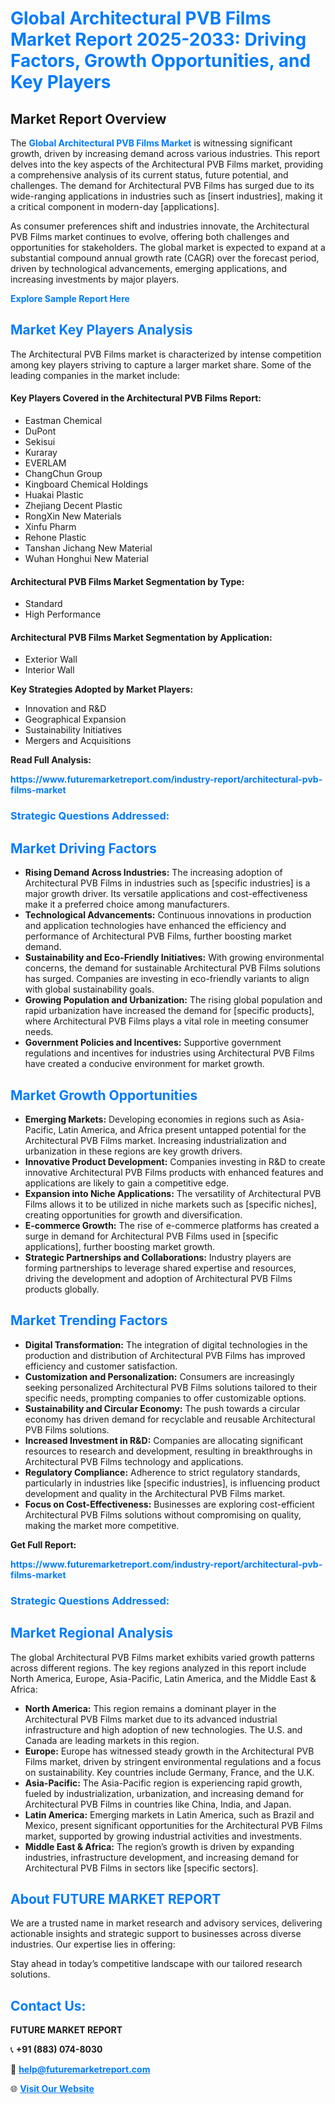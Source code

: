 <h1 style="color: #007BFF;">Global Architectural PVB Films Market Report 2025-2033: Driving Factors, Growth Opportunities, and Key Players</h1>

<section id="overview">
<h2>Market Report Overview</h2>
<p>The <a href="https://www.futuremarketreport.com/industry-report/architectural-pvb-films-market" style="color: #007BFF; text-decoration: none;"><strong>Global Architectural PVB Films Market</strong></a> is witnessing significant growth, driven by increasing demand across various industries. This report delves into the key aspects of the Architectural PVB Films market, providing a comprehensive analysis of its current status, future potential, and challenges. The demand for Architectural PVB Films has surged due to its wide-ranging applications in industries such as [insert industries], making it a critical component in modern-day [applications].</p>
<p>As consumer preferences shift and industries innovate, the Architectural PVB Films market continues to evolve, offering both challenges and opportunities for stakeholders. The global market is expected to expand at a substantial compound annual growth rate (CAGR) over the forecast period, driven by technological advancements, emerging applications, and increasing investments by major players.</p>
</section>

<section id="overview">
<p><a href="https://www.futuremarketreport.com/request-sample/reportId=91482" style="color: #007BFF; text-decoration: none;"><strong>Explore Sample Report Here</strong></a></p>
</section>

<section id="key-players">
<h2 style="color: #007BFF;">Market Key Players Analysis</h2>
<p>The Architectural PVB Films market is characterized by intense competition among key players striving to capture a larger market share. Some of the leading companies in the market include:</p>
<h4>Key Players Covered in the Architectural PVB Films Report:</h4>
<ul><li>Eastman Chemical</li><li>DuPont</li><li>Sekisui</li><li>Kuraray</li><li>EVERLAM</li><li>ChangChun Group</li><li>Kingboard Chemical Holdings</li><li>Huakai Plastic</li><li>Zhejiang Decent Plastic</li><li>RongXin New Materials</li><li>Xinfu Pharm</li><li>Rehone Plastic</li><li>Tanshan Jichang New Material</li><li>Wuhan Honghui New Material</li></ul>
<h4>Architectural PVB Films Market Segmentation by Type:</h4>
<ul><li>Standard</li><li>High Performance</li></ul>

<h4>Architectural PVB Films Market Segmentation by Application:</h4>
<ul><li>Exterior Wall</li><li>Interior Wall</li></ul>
<p><strong>Key Strategies Adopted by Market Players:</strong></p>
<ul>
<li>Innovation and R&D</li>
<li>Geographical Expansion</li>
<li>Sustainability Initiatives</li>
<li>Mergers and Acquisitions</li>
</ul>
</section>

<section>
<p><strong>Read Full Analysis: </strong></p><a href="https://www.futuremarketreport.com/industry-report/architectural-pvb-films-market" style="color: #007BFF; text-decoration: none;"><strong>https://www.futuremarketreport.com/industry-report/architectural-pvb-films-market</strong></a>
<h3 style="color: #007BFF;">Strategic Questions Addressed:</h3>
</section>

<section id="driving-factors">
<h2 style="color: #007BFF;">Market Driving Factors</h2>
<ul>
<li><strong>Rising Demand Across Industries:</strong> The increasing adoption of Architectural PVB Films in industries such as [specific industries] is a major growth driver. Its versatile applications and cost-effectiveness make it a preferred choice among manufacturers.</li>
<li><strong>Technological Advancements:</strong> Continuous innovations in production and application technologies have enhanced the efficiency and performance of Architectural PVB Films, further boosting market demand.</li>
<li><strong>Sustainability and Eco-Friendly Initiatives:</strong> With growing environmental concerns, the demand for sustainable Architectural PVB Films solutions has surged. Companies are investing in eco-friendly variants to align with global sustainability goals.</li>
<li><strong>Growing Population and Urbanization:</strong> The rising global population and rapid urbanization have increased the demand for [specific products], where Architectural PVB Films plays a vital role in meeting consumer needs.</li>
<li><strong>Government Policies and Incentives:</strong> Supportive government regulations and incentives for industries using Architectural PVB Films have created a conducive environment for market growth.</li>
</ul>
</section>

<section id="growth-opportunities">
<h2 style="color: #007BFF;">Market Growth Opportunities</h2>
<ul>
<li><strong>Emerging Markets:</strong> Developing economies in regions such as Asia-Pacific, Latin America, and Africa present untapped potential for the Architectural PVB Films market. Increasing industrialization and urbanization in these regions are key growth drivers.</li>
<li><strong>Innovative Product Development:</strong> Companies investing in R&D to create innovative Architectural PVB Films products with enhanced features and applications are likely to gain a competitive edge.</li>
<li><strong>Expansion into Niche Applications:</strong> The versatility of Architectural PVB Films allows it to be utilized in niche markets such as [specific niches], creating opportunities for growth and diversification.</li>
<li><strong>E-commerce Growth:</strong> The rise of e-commerce platforms has created a surge in demand for Architectural PVB Films used in [specific applications], further boosting market growth.</li>
<li><strong>Strategic Partnerships and Collaborations:</strong> Industry players are forming partnerships to leverage shared expertise and resources, driving the development and adoption of Architectural PVB Films products globally.</li>
</ul>
</section>

<section id="trending-factors">
<h2 style="color: #007BFF;">Market Trending Factors</h2>
<ul>
<li><strong>Digital Transformation:</strong> The integration of digital technologies in the production and distribution of Architectural PVB Films has improved efficiency and customer satisfaction.</li>
<li><strong>Customization and Personalization:</strong> Consumers are increasingly seeking personalized Architectural PVB Films solutions tailored to their specific needs, prompting companies to offer customizable options.</li>
<li><strong>Sustainability and Circular Economy:</strong> The push towards a circular economy has driven demand for recyclable and reusable Architectural PVB Films solutions.</li>
<li><strong>Increased Investment in R&D:</strong> Companies are allocating significant resources to research and development, resulting in breakthroughs in Architectural PVB Films technology and applications.</li>
<li><strong>Regulatory Compliance:</strong> Adherence to strict regulatory standards, particularly in industries like [specific industries], is influencing product development and quality in the Architectural PVB Films market.</li>
<li><strong>Focus on Cost-Effectiveness:</strong> Businesses are exploring cost-efficient Architectural PVB Films solutions without compromising on quality, making the market more competitive.</li>
</ul>
</section>

<section>
<p><strong>Get Full Report: </strong></p><a href="https://www.futuremarketreport.com/industry-report/architectural-pvb-films-market" style="color: #007BFF; text-decoration: none;"><strong>https://www.futuremarketreport.com/industry-report/architectural-pvb-films-market</strong></a>
<h3 style="color: #007BFF;">Strategic Questions Addressed:</h3>
</section>


<section id="regional-analysis">
<h2 style="color: #007BFF;">Market Regional Analysis</h2>
<p>The global Architectural PVB Films market exhibits varied growth patterns across different regions. The key regions analyzed in this report include North America, Europe, Asia-Pacific, Latin America, and the Middle East & Africa:</p>
<ul>
<li><strong>North America:</strong> This region remains a dominant player in the Architectural PVB Films market due to its advanced industrial infrastructure and high adoption of new technologies. The U.S. and Canada are leading markets in this region.</li>
<li><strong>Europe:</strong> Europe has witnessed steady growth in the Architectural PVB Films market, driven by stringent environmental regulations and a focus on sustainability. Key countries include Germany, France, and the U.K.</li>
<li><strong>Asia-Pacific:</strong> The Asia-Pacific region is experiencing rapid growth, fueled by industrialization, urbanization, and increasing demand for Architectural PVB Films in countries like China, India, and Japan.</li>
<li><strong>Latin America:</strong> Emerging markets in Latin America, such as Brazil and Mexico, present significant opportunities for the Architectural PVB Films market, supported by growing industrial activities and investments.</li>
<li><strong>Middle East & Africa:</strong> The region’s growth is driven by expanding industries, infrastructure development, and increasing demand for Architectural PVB Films in sectors like [specific sectors].</li>
</ul>
</section>

<footer>
<h2 style="color: #007BFF;">About FUTURE MARKET REPORT</h2>
<p>We are a trusted name in market research and advisory services, delivering actionable insights and strategic support to businesses across diverse industries. Our expertise lies in offering:</p>

<p>Stay ahead in today’s competitive landscape with our tailored research solutions.</p>

<h2 style="color: #007BFF;">Contact Us:</h2>
<p><strong>FUTURE MARKET REPORT</strong></p>
<p>📞 <strong>+91 (883) 074-8030</strong></p>
<p>📧 <strong><a href="mailto:help@futuremarketreport.com" style="color: #007BFF;">help@futuremarketreport.com</a></strong></p>
<p>🌐 <strong><a href="https://www.futuremarketreport.com/" style="color: #007BFF;">Visit Our Website</a></strong></p>
</footer>